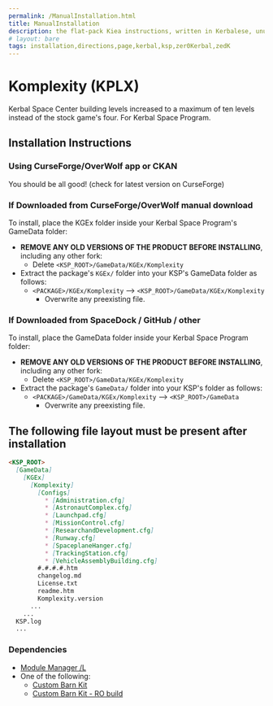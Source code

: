 ```yaml
---
permalink: /ManualInstallation.html
title: ManualInstallation
description: the flat-pack Kiea instructions, written in Kerbalese, unusally present
# layout: bare
tags: installation,directions,page,kerbal,ksp,zer0Kerbal,zedK
---
```


<!-- ManualInstallation.md v1.1.2.0
Komplexity (KPLX)
created: 01 Oct 2019
updated: 05 Apr 2022 -->

<!-- based upon work by Lisias -->

# Komplexity (KPLX)

Kerbal Space Center building levels increased to a maximum of ten levels instead of the stock game's four. For Kerbal Space Program.

## Installation Instructions

### Using CurseForge/OverWolf app or CKAN

You should be all good! (check for latest version on CurseForge)

### If Downloaded from CurseForge/OverWolf manual download

To install, place the KGEx folder inside your Kerbal Space Program's GameData folder:

* **REMOVE ANY OLD VERSIONS OF THE PRODUCT BEFORE INSTALLING**, including any other fork:
  * Delete `<KSP_ROOT>/GameData/KGEx/Komplexity`
* Extract the package's `KGEx/` folder into your KSP's GameData folder as follows:
  * `<PACKAGE>/KGEx/Komplexity` --> `<KSP_ROOT>/GameData/KGEx/Komplexity`
    * Overwrite any preexisting file.

### If Downloaded from SpaceDock / GitHub / other

To install, place the GameData folder inside your Kerbal Space Program folder:

* **REMOVE ANY OLD VERSIONS OF THE PRODUCT BEFORE INSTALLING**, including any other fork:
  * Delete `<KSP_ROOT>/GameData/KGEx/Komplexity`
* Extract the package's `GameData/` folder into your KSP's folder as follows:
  * `<PACKAGE>/GameData/KGEx/Komplexity` --> `<KSP_ROOT>/GameData`
    * Overwrite any preexisting file.

## The following file layout must be present after installation

```markdown
<KSP_ROOT>
  [GameData]
    [KGEx]
      [Komplexity]
        [Configs]
          * [Administration.cfg]
          * [AstronautComplex.cfg]
          * [Launchpad.cfg]
          * [MissionControl.cfg]
          * [ResearchandDevelopment.cfg]
          * [Runway.cfg]
          * [SpaceplaneHanger.cfg]
          * [TrackingStation.cfg]
          * [VehicleAssemblyBuilding.cfg]
        #.#.#.#.htm
        changelog.md
        License.txt
        readme.htm
        Komplexity.version
      ...
    ...
  KSP.log
  ...
```

### Dependencies

* [Module Manager /L][mm]
* One of the following:
  * [Custom Barn Kit][cbk]  
  * [Custom Barn Kit - RO build][cbkro]

[mm]: https://github.com/net-lisias-ksp/ModuleManager "Module Manager /L"
[cbk]: https://forum.kerbalspaceprogram.com/index.php?/topic/109027-*/ "Custom Barn Kit"
[cbkro]: https://forum.kerbalspaceprogram.com/index.php?/topic/109027-*/ "Custom Barn Kit - RO build"

